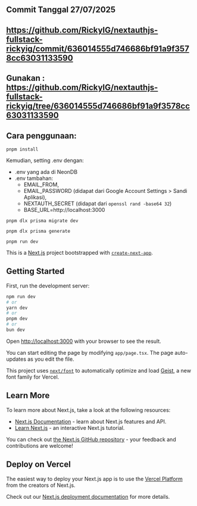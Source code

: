 ## Commit Tanggal 27/07/2025
## https://github.com/RickyIG/nextauthjs-fullstack-rickyig/commit/636014555d746686bf91a9f3578cc63031133590
## Gunakan : https://github.com/RickyIG/nextauthjs-fullstack-rickyig/tree/636014555d746686bf91a9f3578cc63031133590

## Cara penggunaan:

```pnpm install```

Kemudian, setting .env dengan:
- .env yang ada di NeonDB
- .env tambahan:
  - EMAIL_FROM, 
  - EMAIL_PASSWORD (didapat dari Google Account Settings > Sandi Aplikasi),
  - NEXTAUTH_SECRET (didapat dari ```openssl rand -base64 32```)
  - BASE_URL=http://localhost:3000


```pnpm dlx prisma migrate dev```

```pnpm dlx prisma generate```

```pnpm run dev```



This is a [Next.js](https://nextjs.org) project bootstrapped with [`create-next-app`](https://nextjs.org/docs/app/api-reference/cli/create-next-app).

## Getting Started

First, run the development server:

```bash
npm run dev
# or
yarn dev
# or
pnpm dev
# or
bun dev
```

Open [http://localhost:3000](http://localhost:3000) with your browser to see the result.

You can start editing the page by modifying `app/page.tsx`. The page auto-updates as you edit the file.

This project uses [`next/font`](https://nextjs.org/docs/app/building-your-application/optimizing/fonts) to automatically optimize and load [Geist](https://vercel.com/font), a new font family for Vercel.

## Learn More

To learn more about Next.js, take a look at the following resources:

- [Next.js Documentation](https://nextjs.org/docs) - learn about Next.js features and API.
- [Learn Next.js](https://nextjs.org/learn) - an interactive Next.js tutorial.

You can check out [the Next.js GitHub repository](https://github.com/vercel/next.js) - your feedback and contributions are welcome!

## Deploy on Vercel

The easiest way to deploy your Next.js app is to use the [Vercel Platform](https://vercel.com/new?utm_medium=default-template&filter=next.js&utm_source=create-next-app&utm_campaign=create-next-app-readme) from the creators of Next.js.

Check out our [Next.js deployment documentation](https://nextjs.org/docs/app/building-your-application/deploying) for more details.
